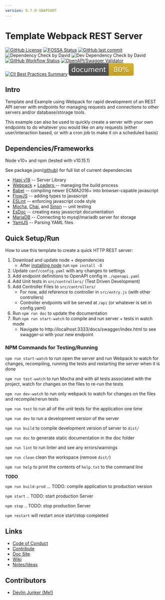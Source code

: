 ```yaml
---
version: 0.7.0-SNAPSHOT
---
```


# Template Webpack REST Server

[![GitHub License](https://img.shields.io/github/license/devlinjunker/template.hapi.rest)](https://github.com/devlinjunker/template.hapi.rest/blob/master/LICENSE)
[![FOSSA Status](https://app.fossa.com/api/projects/git%2Bgithub.com%2Fdevlinjunker%2Ftemplate.hapi.rest.svg?type=shield)](https://app.fossa.com/projects/git%2Bgithub.com%2Fdevlinjunker%2Ftemplate.hapi.rest?ref=badge_shield)
[![GitHub last commit](https://img.shields.io/github/last-commit/devlinjunker/template.hapi.rest)](https://github.com/devlinjunker/template.hapi.rest/commits/master)
![Dependency Check by David](https://img.shields.io/david/devlinjunker/template.hapi.rest)
![Dev Dependency Check by David](https://img.shields.io/david/dev/devlinjunker/template.hapi.rest)
[![GitHub Workflow Status](https://img.shields.io/github/workflow/status/devlinjunker/template.hapi.rest/Doc%20Build%20and%20Wiki%20Sync%20on%20Merge%20to%20%60master%60)](https://github.com/devlinjunker/template.hapi.rest/actions)
[![OpenAPI/Swagger Validator](https://img.shields.io/swagger/valid/3.0?label=openapi&specUrl=https%3A%2F%2Fdevlinjunker.github.io%2Ftemplate.hapi.rest%2Fswagger%2Fopenapi.yaml)](https://devlinjunker.github.io/template.hapi.rest/swagger/)
[![CII Best Practices Summary](https://img.shields.io/cii/summary/4288?label=core-infrastructure)](https://bestpractices.coreinfrastructure.org/en/projects/4288)
[![ESDoc Status](https://raw.githubusercontent.com/devlinjunker/template.hapi.rest/master/docs/badge.svg)](https://devlinjunker.github.io/template.hapi.rest/source.html)


## Intro

Template and Example using Webpack for rapid development of an REST API server with endpoints for managing requests and connections to other servers and/or database/storage tools.

This example can also be used to quickly create a server with your own endpoints to do whatever you would like on any requests (either user/interaction based, or with a cron job to make it on a scheduled basis)

## Dependencies/Frameworks
Node v10+ and npm
  (tested with v10.15.1)

See package.json([github](https://github.com/devlinjunker/template.webpack.fend/blob/master/package.json))
for full list of current dependencies
 - [Hapi v18](https://hapi.dev/) -- Server Library
 - [Webpack](https://webpack.js.org/) + [Loaders ](https://webpack.js.org/concepts/loaders/)-- managing the build process
 - [Babel](https://babeljs.io/) -- compiling newer ECMA2016+ into browser-capable javascript
 - [FlowJS](https://flow.org/) -- adding types to javascript
 - [ESLint](http://eslint.org/) -- enforcing javascript code style
 - [Mocha](https://mochajs.org/), [Chai](https://www.chaijs.com/), and [Sinon](https://sinonjs.org/) -- unit testing
 - [EsDoc](https://esdoc.org/) -- creating easy javascript documentation
 - [MariaDB](https://mariadb.org/) -- Connecting to mysql/mariadb server for storage
 - [YamlJS](https://openbase.io/js/yamljs) -- Parsing YAML files

## Quick Setup/Run

How to use this template to create a quick HTTP REST server:

1. Download and update node + dependencies
   - After [installing node](https://nodejs.org/en/download/package-manager/) run `npm install -D`
2. Update `conf/config.yaml` with any changes to settings
2. Add endpoint definitions to OpenAPI config in `./openapi.yaml`
3. Add Unit tests in `src/controllers/` (Test Driven Development)
4. Add Controller Files to `src/controllers/`
   - For now, add reference to controller in `src/entry.js` (with other controllers)
   - Controller endpoints will be served at `/api` (or whatever is set in config.yaml)
5. Run `npm run doc` to update the documentation
6. Run `npm run start-watch` to compile and run server + tests in watch mode
   - Navigate to http://localhost:3333/docs/swagger/index.html to see swagger-ui with your new endpoint

### NPM Commands for Testing/Running

`npm run start-watch` to run open the server and run Webpack to watch for changes, recompiling, running the tests and restarting the server when it is done

`npm run test-watch` to run Mocha and with all tests associated with the project, watch for changes on the files to re-run the tests

`npm run dev-watch` to run only webpack to watch for changes on the files and recompile/rerun tests

`npm run test` to run all of the unit tests for the application one time

`npm run dev` to run a development version of the server

`npm run build` to compile development version of server to `dist/`

`npm run doc` to generate static documentation in the doc folder

`npm run lint` to run linter and see any errors/warnings

`npm run clean` clean the workspace (remove `dist/`)

`npm run help` to print the contents of `help.txt` to the command line

**TODO**

`npm run build-prod` ... TODO: compile application to production version

`npm start` .. TODO: start production Server

`npm stop` .. TODO: stop production Server

`npm restart` will restart once start/stop completed


## Links

- [Code of Conduct](https://github.com/devlinjunker/template.hapi.rest/blob/master/CODE_OF_CONDUCT.md)
- [Contribute](https://github.com/devlinjunker/template.hapi.rest/blob/master/CONTRIBUTING.md)
- [Doc Site](https://devlinjunker.github.io/template.hapi.rest/)
- [Wiki](https://github.com/devlinjunker/template.hapi.rest/wiki)
- [Notes/Ideas](https://github.com/devlinjunker/template.hapi.rest/blob/master/NOTES.md)

## Contributors

- [Devlin Junker (Me!)](mailto:devlinjunker@gmail.com)
